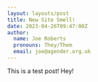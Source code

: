```yaml
---
layout: layouts/post
title: New Site Smell!
date: 2023-04-26T09:47:00Z
author: 
  name: Joe Roberts
  pronouns: They/Them
  email: joe@agender.org.uk
---
```

This is a test post! Hey!
